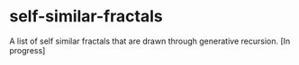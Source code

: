 # self-similar-fractals
A list of self similar fractals that are drawn through generative recursion. 
[In progress]
